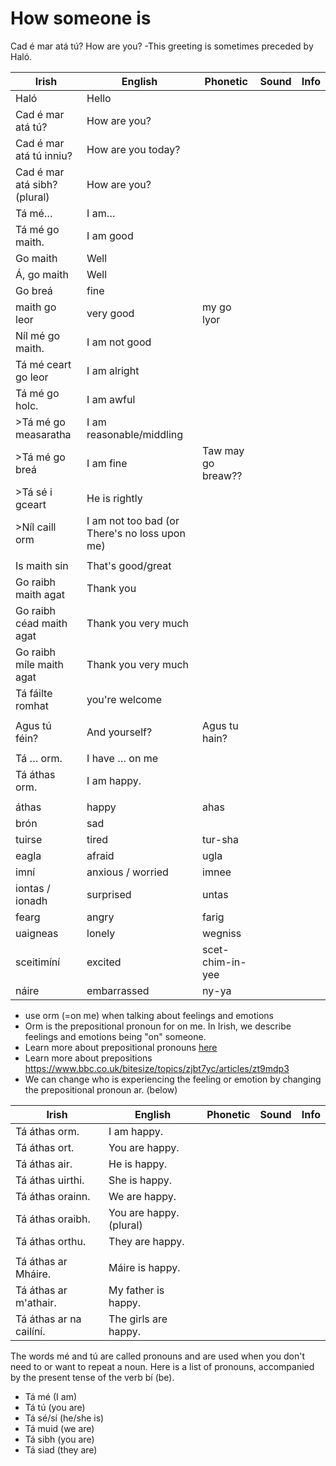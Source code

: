 # How someone is

Cad é mar atá tú? How are you?  -This greeting is sometimes preceded by Haló.

|Irish|English|Phonetic|Sound|Info|
|------|-------|--------|-----|----|
|Haló|Hello
|Cad é mar atá tú?|How are you?
|Cad é mar atá tú inniu?|How are you today?
|Cad é mar atá sibh? (plural)|How are you?||
|Tá mé…|I am…
|Tá mé go maith.| I am good
|Go maith|Well
|Á, go maith|Well
|Go breá|fine
|maith go leor|very good|my go lyor
|Níl mé go maith.| I am not good
|Tá mé ceart go leor|I am alright
|Tá mé go holc. |I am awful
|>Tá mé go measaratha|I am reasonable/middling||
|>Tá mé go breá|I am fine|Taw may go breaw??|
|>Tá sé i gceart|He is rightly||
|>Níl caill orm|I am not too bad (or There's no loss upon me)||
||
|Is maith sin|That's good/great||
|Go raibh maith agat|Thank you||
|Go raibh céad maith agat|Thank you very much||
|Go raibh míle maith agat|Thank you very much||
|Tá fáilte romhat| you're welcome
||
|Agus tú féin?|And yourself?|Agus tu hain?
||
|Tá … orm.|I have … on me
|Tá áthas orm.|I am happy.
||
|áthas|happy|ahas
|brón|sad
|tuirse|tired|tur-sha
|eagla|afraid|ugla
|imní|anxious / worried|imnee
|iontas / ionadh|surprised|untas
|fearg|angry|farig
|uaigneas|lonely|wegniss
|sceitimíní|excited|scet-chim-in-yee
|náire|embarrassed|ny-ya

* use orm (=on me) when talking about feelings and emotions
* Orm is the prepositional pronoun for on me. In Irish, we describe feelings and emotions being "on" someone.
* Learn more about prepositional pronouns [here](../../core/Personal%20and%20prepositional%20pronouns.md)
* Learn more about prepositions https://www.bbc.co.uk/bitesize/topics/zjbt7yc/articles/zt9mdp3
* We can change who is experiencing the feeling or emotion by changing the prepositional pronoun ar. (below)

|Irish|English|Phonetic|Sound|Info|
|------|-------|--------|-----|----|
|Tá áthas orm.|I am happy.
|Tá áthas ort.|You are happy.
|Tá áthas air.|He is happy.
|Tá áthas uirthi.|She is happy.
|Tá áthas orainn.|We are happy.
|Tá áthas oraibh.|You are happy. (plural)
|Tá áthas orthu.|They are happy.
||
|Tá áthas ar Mháire.|Máire is happy.
|Tá áthas ar m'athair.|My father is happy.
|Tá áthas ar na cailíní.|The girls are happy.

The words mé and tú are called pronouns and are used when you don't need to or want to repeat a noun. Here is a list of pronouns, accompanied by the present tense of the verb bí (be).

* Tá mé (I am)
* Tá tú (you are)
* Tá sé/sí (he/she is)
* Tá muid (we are)
* Tá sibh (you are)
* Tá siad (they are)

